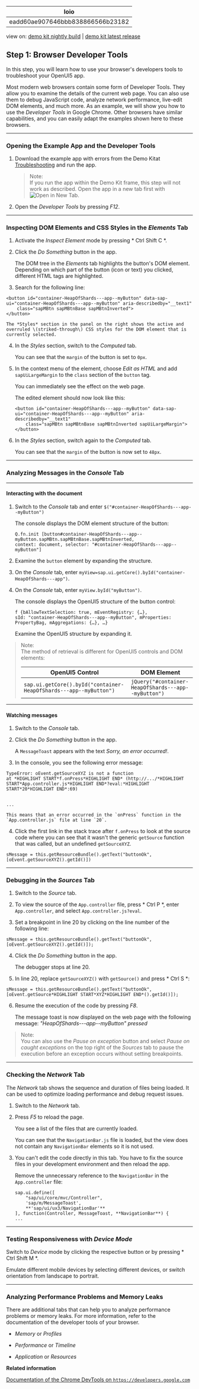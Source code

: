 <!-- loioeadd60ae907646bbb838866566b23182 -->

| loio |
| -----|
| eadd60ae907646bbb838866566b23182 |

<div id="loio">

view on: [demo kit nightly build](https://openui5nightly.hana.ondemand.com/#/topic/eadd60ae907646bbb838866566b23182) | [demo kit latest release](https://openui5.hana.ondemand.com/#/topic/eadd60ae907646bbb838866566b23182)</div>

## Step 1: Browser Developer Tools

In this step, you will learn how to use your browser's developers tools to troubleshoot your OpenUI5 app.

Most modern web browsers contain some form of Developer Tools. They allow you to examine the details of the current web page. You can also use them to debug JavaScript code, analyze network performance, live-edit DOM elements, and much more. As an example, we will show you how to use the *Developer Tools* in Google Chrome. Other browsers have similar capabilities, and you can easily adapt the examples shown here to these browsers.

***

<a name="loioeadd60ae907646bbb838866566b23182__section_hkm_s4f_vz"/>

### Opening the Example App and the Developer Tools

1.  Download the example app with errors from the Demo Kitat [Troubleshooting](https://openui5.hana.ondemand.com/explored.html#/sample/sap.ui.core.tutorial.troubleshooting.01/preview) and run the app.

    > Note:  
    > If you run the app within the Demo Kit frame, this step will not work as described. Open the app in a new tab first with ![Open in New Tab](loioebdf48e5efdb48a5a1f24dea972b4c41_LowRes.png).

2.  Open the *Developer Tools* by pressing *F12*.


***

<a name="loioeadd60ae907646bbb838866566b23182__section_xmw_w4f_vz"/>

### Inspecting DOM Elements and CSS Styles in the *Elements* Tab

1.  Activate the *Inspect Element* mode by pressing * Ctrl Shift C *.

2.  Click the *Do Something* button in the app.

    The DOM tree in the *Elements* tab highlights the button's DOM element. Depending on which part of the button \(icon or text\) you clicked, different HTML tags are highlighted.

3.  Search for the following line:

```
<button id="container-HeapOfShards---app--myButton" data-sap-ui="container-HeapOfShards---app--myButton" aria-describedby="__text1"
	class="sapMBtn sapMBtnBase sapMBtnInverted">
</button>
```

    The *Styles* section in the panel on the right shows the active and overruled \(striked-through\) CSS styles for the DOM element that is currently selected.

4.  In the *Styles* section, switch to the *Computed* tab.

    You can see that the `margin` of the button is set to `0px`.

5.  In the context menu of the element, choose *Edit as HTML* and add `sapUiLargeMargin` to the `class` section of the `button` tag.

    You can immediately see the effect on the web page.

    The edited element should now look like this:

    ```
    <button id="container-HeapOfShards---app--myButton" data-sap-ui="container-HeapOfShards---app--myButton" aria-describedby="__text1"
    	class="sapMBtn sapMBtnBase sapMBtnInverted sapUiLargeMargin">
    </button>
    ```

6.  In the *Styles* section, switch again to the *Computed* tab.

    You can see that the `margin` of the button is now set to `48px`.


***

<a name="loioeadd60ae907646bbb838866566b23182__section_bjt_qqf_vz"/>

### Analyzing Messages in the *Console* Tab

***

#### Interacting with the document

1.  Switch to the *Console* tab and enter `$("#container-HeapOfShards---app--myButton")`

    The console displays the DOM element structure of the button:

    ```
    Q.fn.init [button#container-HeapOfShards---app--myButton.sapMBtn.sapMBtnBase.sapMBtnInverted, 
    context: document, selector: "#container-HeapOfShards---app--myButton"]
    ```

2.  Examine the `button` element by expanding the structure.

3.  On the *Console* tab, enter `myView=sap.ui.getCore().byId("container-HeapOfShards---app")`.

4.  On the *Console* tab, enter `myView.byId("myButton")`.

    The console displays the OpenUI5 structure of the button control:

    ```
    f {bAllowTextSelection: true, mEventRegistry: {…}, 
    sId: "container-HeapOfShards---app--myButton", mProperties: PropertyBag, mAggregations: {…}, …}
    ```

    Examine the OpenUI5 structure by expanding it.


> Note:  
> The method of retrieval is different for OpenUI5 controls and DOM elements:
> 
> | OpenUI5 Control|DOM Element|
> |----------------|-----------|
> | `sap.ui.getCore().byId("container-HeapOfShards---app--myButton")` | `jQuery("#container-HeapOfShards---app--myButton")` |

***

#### Watching messages

1.  Switch to the *Console* tab.

2.  Click the *Do Something* button in the app.

    A `MessageToast` appears with the text *Sorry, an error occurred!*.

3.  In the console, you see the following error message:

```
TypeError: oEvent.getSourceXYZ is not a function
at *HIGHLIGHT START*f.onPress*HIGHLIGHT END* (http://.../*HIGHLIGHT START*App.controller.js*HIGHLIGHT END*?eval:*HIGHLIGHT START*20*HIGHLIGHT END*:69)


...
```

    This means that an error occurred in the `onPress` function in the `App.controller.js` file at line `20`.

4.  Click the first link in the stack trace after `f.onPress` to look at the source code where you can see that it wasn't the generic `getSource` function that was called, but an undefined `getSourceXYZ`.

```
sMessage = this.getResourceBundle().getText("buttonOk", [oEvent.getSourceXYZ().getId()])
```


***

<a name="loioeadd60ae907646bbb838866566b23182__section_rdm_rqf_vz"/>

### Debugging in the *Sources* Tab

1.  Switch to the *Source* tab.

2.  To view the source of the `App.controller` file, press * Ctrl P *, enter `App.controller`, and select `App.controller.js?eval`.

3.  Set a breakpoint in line 20 by clicking on the line number of the following line:

```
sMessage = this.getResourceBundle().getText("buttonOk", [oEvent.getSourceXYZ().getId()]);
```

4.  Click the *Do Something* button in the app.

    The debugger stops at line 20.

5.  In line 20, replace `getSourceXYZ()` with `getSource()` and press * Ctrl S *:

```
sMessage = this.getResourceBundle().getText("buttonOk", [oEvent.getSource*HIGHLIGHT START*XYZ*HIGHLIGHT END*().getId()]);
```

6.  Resume the execution of the code by pressing *F8*.

    The message toast is now displayed on the web page with the following message: *"HeapOfShards---app--myButton" pressed* 


> Note:  
> You can also use the *Pause on exception* button and select *Pause on caught exceptions* on the top right of the *Sources* tab to pause the execution before an exception occurs without setting breakpoints.

***

<a name="loioeadd60ae907646bbb838866566b23182__section_ej5_sqf_vz"/>

### Checking the *Network* Tab

The *Network* tab shows the sequence and duration of files being loaded. It can be used to optimize loading performance and debug request issues.

1.  Switch to the *Network* tab.

2.  Press *F5* to reload the page.

    You see a list of the files that are currently loaded.

    You can see that the `NavigationBar.js` file is loaded, but the view does not contain any `NavigationBar` elements so it is not used.

3.  You can't edit the code directly in this tab. You have to fix the source files in your development environment and then reload the app.

    Remove the unnecessary reference to the `NavigationBar` in the `App.controller` file:

    ```
    sap.ui.define([
    	"sap/ui/core/mvc/Controller",
    	'sap/m/MessageToast',
    	**'sap/ui/ux3/NavigationBar'**
    ], function(Controller, MessageToast, **NavigationBar**) {
    ...
    ```


***

<a name="loioeadd60ae907646bbb838866566b23182__section_tk3_5qf_vz"/>

### Testing Responsiveness with *Device Mode*

Switch to *Device* mode by clicking the respective button or by pressing * Ctrl Shift M *.

Emulate different mobile devices by selecting different devices, or switch orientation from landscape to portrait.

***

<a name="loioeadd60ae907646bbb838866566b23182__section_f1h_vqf_vz"/>

### Analyzing Performance Problems and Memory Leaks

There are additional tabs that can help you to analyze performance problems or memory leaks. For more information, refer to the documentation of the developer tools of your browser.

-   *Memory* or *Profiles*

-   *Performance* or *Timeline*

-   *Application* or *Resources*


**Related information**  


[Documentation of the Chrome DevTools on `https://developers.google.com`](https://developers.google.com/web/tools/chrome-devtools/)

